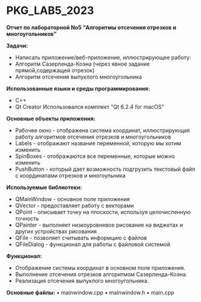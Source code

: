 # PKG_LAB5_2023
****Отчет по лабораторной No5 “Алгоритмы отсечения отрезков и многоугольников”****

****Задачи:****
+ Написать приложение/веб-приложение, иллюстрирующее работу:
+ Алгоритм Сазерленда-Коэна (через явное задание прямой,содержащей отрезок)
+ Алгоритм отсечения выпуклого многоугольникa

****Использованные языки и среды программирования:****
+ C++
+ Qt Creator Использовался комплект "Qt 6.2.4 for macOS"
  
****Основные объекты приложения:****
+ Рабочее окно - отображена система координат, иллюстрирующая работу алгоритмов отсечения отрезков и многоугольников
+ Labels - отображают название переменной, которую мы хотим изменить
+ SpinBoxes - отображаются все переменные, которые можно изменить
+ PushButton - который дает возможность подгрузить текстовый файл с координатами отрезков и многоульника
  
****Используемые библиотеки:****
+ QMainWindow - основное поле приложения
+ QVector - предоставляет работу с векторами
+ QPoint - описывает точку на плоскости, используя целочисленную точность
+ QPainter - выполняет низкоуровневое рисование на виджетах и других устройствах рисования
+ QFile - позволяет считывать информцию с файлов
+ QFileDialog - функционал для работы с файловой системой
  
****Функционал:****
+ Отображение системы координат в основном поле приложения.
+ Выполнение отсечения отрезков алгоритмом Сазерленда-Коэна.
+ Реализация отсечения выпуклого многоугольника.
  
****Основные файлы:****
• mainwindow.cpp • mainwindow.h
• main.cpp
